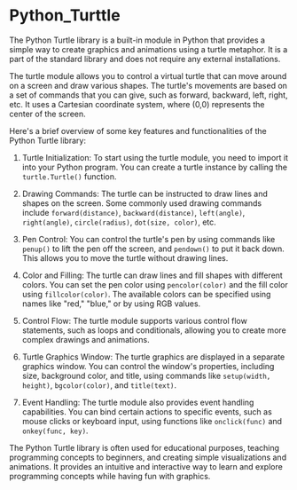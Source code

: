# Python_Turttle
The Python Turtle library is a built-in module in Python that provides a simple way to create graphics and animations using a turtle metaphor. It is a part of the standard library and does not require any external installations.

The turtle module allows you to control a virtual turtle that can move around on a screen and draw various shapes. The turtle's movements are based on a set of commands that you can give, such as forward, backward, left, right, etc. It uses a Cartesian coordinate system, where (0,0) represents the center of the screen.

Here's a brief overview of some key features and functionalities of the Python Turtle library:

1. Turtle Initialization: To start using the turtle module, you need to import it into your Python program. You can create a turtle instance by calling the `turtle.Turtle()` function.

2. Drawing Commands: The turtle can be instructed to draw lines and shapes on the screen. Some commonly used drawing commands include `forward(distance)`, `backward(distance)`, `left(angle)`, `right(angle)`, `circle(radius)`, `dot(size, color)`, etc.

3. Pen Control: You can control the turtle's pen by using commands like `penup()` to lift the pen off the screen, and `pendown()` to put it back down. This allows you to move the turtle without drawing lines.

4. Color and Filling: The turtle can draw lines and fill shapes with different colors. You can set the pen color using `pencolor(color)` and the fill color using `fillcolor(color)`. The available colors can be specified using names like "red," "blue," or by using RGB values.

5. Control Flow: The turtle module supports various control flow statements, such as loops and conditionals, allowing you to create more complex drawings and animations.

6. Turtle Graphics Window: The turtle graphics are displayed in a separate graphics window. You can control the window's properties, including size, background color, and title, using commands like `setup(width, height)`, `bgcolor(color)`, and `title(text)`.

7. Event Handling: The turtle module also provides event handling capabilities. You can bind certain actions to specific events, such as mouse clicks or keyboard input, using functions like `onclick(func)` and `onkey(func, key)`.

The Python Turtle library is often used for educational purposes, teaching programming concepts to beginners, and creating simple visualizations and animations. It provides an intuitive and interactive way to learn and explore programming concepts while having fun with graphics.
